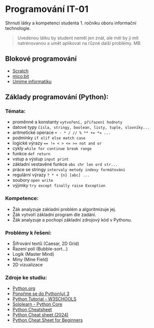 # Programování IT-01

Shrnutí látky a kompetencí studenta 1. ročníku oboru informační technologie.

> Uvedenou látku by student neměl jen znát, ale měl by ji mít natrénovanou a umět aplikovat na různé další problémy. MB

## Blokové programování

- [Scratch](https://scratch.mit.edu/)
- [mico:bit](https://microbit.org/)
- [Umíme informatiku](https://www.umimeinformatiku.cz/)

## Základy programování (Python):

### Témata:

- proměnné a konstanty `vytvoření, přiřazení hodnoty`
- datové typy `čísla, stringy, boolean, listy, tuple, slovníky...`
- aritmetické operace `+ - * / // % ** += *= ...`
- podmínky `if elif else match case`
- logické výrazy `== != < > <= >= not and or`
- cykly `while for continue break range`
- funkce `def return`
- vstup a výstup `input print`
- základní vestavěné funkce `abs chr len ord str...`
- práce se stringy `intervaly metody indexy formátování`
- regulární výrazy `? * + {n} [abc] ...`
- soubory `open write`
- výjimky `try except finally raise Exception`

### Kompetence:

- Žák analyzuje základní problém a algoritmizuje jej.
- Žák vytvoří základní program dle zadání.
- Žák analyzuje a pochopí základní zdrojový kód v Pythonu.

### Problémy k řešení:

- Šifrování textů (Caesar, 2D Grid)
- Řazení polí (Bubble-sort...)
- Logik (Master Mind)
- Miny (Mine Field)
- 2D vizualizace

### Zdroje ke studiu:

- [Python.org](https://www.python.org/)
- [Ponořme se do Python(u) 3](https://knihy.nic.cz/cs/detail/3/)
- [Python Tutorial - W3SCHOOLS](https://www.w3schools.com/python/)
- [Sololearn - Python Core](https://www.sololearn.com/)
- [Python Cheatsheet](https://www.pythoncheatsheet.org/)
- [Python Cheat sheet (2024)](https://www.geeksforgeeks.org/python-cheat-sheet/)
- [Python Cheat Sheet for Beginners](https://www.datacamp.com/cheat-sheet/getting-started-with-python-cheat-sheet)
